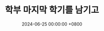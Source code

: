 ---
title: "학부 마지막 학기를 남기고"
date: 2024-06-25 00:00:00 +0800
categories: [회고록, "2024"]
tags: [회고록, 목표, "2024"]
render_with_liquid: false
---